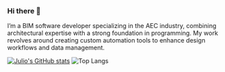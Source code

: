 ### Hi there 👋

I’m a BIM software developer specializing in the AEC industry, combining architectural expertise with a strong foundation in programming. 
My work revolves around creating custom automation tools to enhance design workflows and data management.

[![Julio's GitHub stats](https://github-readme-stats.vercel.app/api?username=jcesarpolo)](https://github.com/jcesarpolo/github-readme-stats)
![Top Langs](https://github-readme-stats.vercel.app/api/top-langs/?username=jcesarpolo&hide_progress=true)


<!--
**jcesarpolo/jcesarpolo** is a ✨ _special_ ✨ repository because its `README.md` (this file) appears on your GitHub profile.

Here are some ideas to get you started:

- 🔭 I’m currently working on ...
- 🌱 I’m currently learning ...
- 👯 I’m looking to collaborate on ...
- 🤔 I’m looking for help with ...
- 💬 Ask me about ...
- 📫 How to reach me: ...
- 😄 Pronouns: ...
- ⚡ Fun fact: ...
-->
